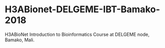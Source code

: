 # H3ABionet-DELGEME-IBT-Bamako-2018
H3ABioNet Introduction to Bioinformatics Course at DELGEME node, Bamako, Mali.
